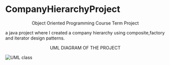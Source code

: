 # CompanyHierarchyProject
<p align="center">
  Object Oriented Programming Course Term Project
</p>
a java project where I created a company hierarchy using composite,factory and iterator design patterns. 
<p align="center">
UML DIAGRAM OF THE PROJECT <br />
</p>

![UML class](https://user-images.githubusercontent.com/75525936/149824048-c84e172a-e648-41cf-9444-213027f7f83f.png)

